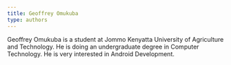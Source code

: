 ```yaml
---
title: Geoffrey Omukuba
type: authors
---
```

Geoffrey Omukuba is a student at Jommo Kenyatta University of Agriculture and Technology. He is doing an undergraduate degree in Computer Technology. He is very interested in Android Development.
